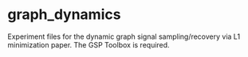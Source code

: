 # graph_dynamics
Experiment files for the dynamic graph signal sampling/recovery via L1 minimization paper. The GSP Toolbox is required.
